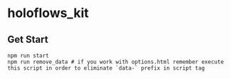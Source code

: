 holoflows_kit
=====

## Get Start

```
npm run start
npm run remove_data # if you work with options.html remember execute this script in order to eliminate `data-` prefix in script tag
```
